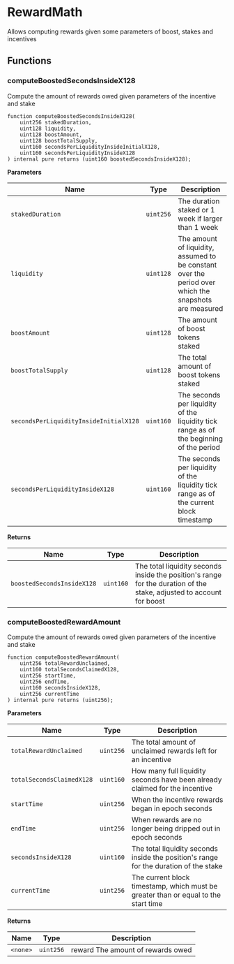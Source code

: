 # RewardMath

Allows computing rewards given some parameters of boost, stakes and incentives


## Functions
### computeBoostedSecondsInsideX128

Compute the amount of rewards owed given parameters of the incentive and stake


```solidity
function computeBoostedSecondsInsideX128(
    uint256 stakedDuration,
    uint128 liquidity,
    uint128 boostAmount,
    uint128 boostTotalSupply,
    uint160 secondsPerLiquidityInsideInitialX128,
    uint160 secondsPerLiquidityInsideX128
) internal pure returns (uint160 boostedSecondsInsideX128);
```
**Parameters**

|Name|Type|Description|
|----|----|-----------|
|`stakedDuration`|`uint256`|The duration staked or 1 week if larger than 1 week|
|`liquidity`|`uint128`|The amount of liquidity, assumed to be constant over the period over which the snapshots are measured|
|`boostAmount`|`uint128`|The amount of boost tokens staked|
|`boostTotalSupply`|`uint128`|The total amount of boost tokens staked|
|`secondsPerLiquidityInsideInitialX128`|`uint160`|The seconds per liquidity of the liquidity tick range as of the beginning of the period|
|`secondsPerLiquidityInsideX128`|`uint160`|The seconds per liquidity of the liquidity tick range as of the current block timestamp|

**Returns**

|Name|Type|Description|
|----|----|-----------|
|`boostedSecondsInsideX128`|`uint160`|The total liquidity seconds inside the position's range for the duration of the stake, adjusted to account for boost|


### computeBoostedRewardAmount

Compute the amount of rewards owed given parameters of the incentive and stake


```solidity
function computeBoostedRewardAmount(
    uint256 totalRewardUnclaimed,
    uint160 totalSecondsClaimedX128,
    uint256 startTime,
    uint256 endTime,
    uint160 secondsInsideX128,
    uint256 currentTime
) internal pure returns (uint256);
```
**Parameters**

|Name|Type|Description|
|----|----|-----------|
|`totalRewardUnclaimed`|`uint256`|The total amount of unclaimed rewards left for an incentive|
|`totalSecondsClaimedX128`|`uint160`|How many full liquidity seconds have been already claimed for the incentive|
|`startTime`|`uint256`|When the incentive rewards began in epoch seconds|
|`endTime`|`uint256`|When rewards are no longer being dripped out in epoch seconds|
|`secondsInsideX128`|`uint160`|The total liquidity seconds inside the position's range for the duration of the stake|
|`currentTime`|`uint256`|The current block timestamp, which must be greater than or equal to the start time|

**Returns**

|Name|Type|Description|
|----|----|-----------|
|`<none>`|`uint256`|reward The amount of rewards owed|


